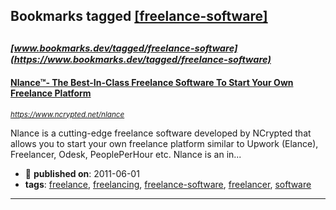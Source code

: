 ## Bookmarks tagged [[freelance-software]](https://www.bookmarks.dev/search?q=[freelance-software])

_<sup><sup>[www.bookmarks.dev/tagged/freelance-software](https://www.bookmarks.dev/tagged/freelance-software)</sup></sup>_
---
#### [Nlance™- The Best-In-Class Freelance Software To Start Your Own Freelance Platform](https://www.ncrypted.net/nlance)
_<sup>https://www.ncrypted.net/nlance</sup>_

Nlance is a cutting-edge freelance software developed by NCrypted that allows you to start your own freelance platform similar to Upwork (Elance), Freelancer, Odesk, PeoplePerHour etc. Nlance is an in...
* :calendar: **published on**: 2011-06-01
* **tags**: [freelance](../tagged/freelance.md), [freelancing](../tagged/freelancing.md), [freelance-software](../tagged/freelance-software.md), [freelancer](../tagged/freelancer.md), [software](../tagged/software.md)
---

